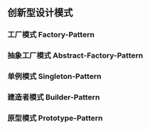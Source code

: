 <!--
 * @Author: zouzongliang
 * @Date: 2020-10-15 10:08:55
 * @LastEditTime: 2020-10-15 10:48:00
 * @LastEditors: Please set LastEditors
 * @Description: In User Settings Edit
 * @file: content
-->

## 创新型设计模式

### 工厂模式  Factory-Pattern

### 抽象工厂模式  Abstract-Factory-Pattern

### 单例模式  Singleton-Pattern

### 建造者模式  Builder-Pattern

### 原型模式  Prototype-Pattern